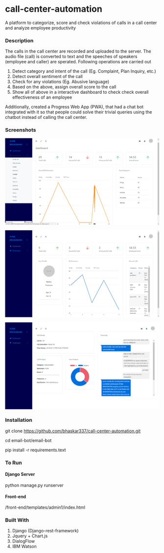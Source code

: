 ﻿# call-center-automation
 A platform to categorize, score and check violations of calls in a call center and analyze employee productivity
 
### Description
The calls in the call center are recorded and uploaded to the server. The audio file (call) is converted to text and the speeches of speakers (employee and caller) are sperated. Following operations are carried out
1. Detect category and intent of the call (Eg. Complaint, Plan Inquiry, etc.)
1. Detect overall sentiment of the call
1. Check for any violations (Eg. Abusive language)
1. Based on the above, assign overall score to the call
1. Show all of above in a interactive dashboard to check check overall effectiveness of an employee

Additionally, created a Progress Web App (PWA), that had a chat bot integrated with it so that people could solve their trivial queries using the chatbot instead of calling the call center.


### Screenshots
![Screenshot 1](Screenshots/1.png)

![Screenshot 2](Screenshots/2.png)

![Screenshot 3](Screenshots/3.png)



### Installation
git clone https://github.com/bhaskar337/call-center-automation.git

cd email-bot/email-bot

pip install -r requirements.text



### To Run
#### Django Server
python manage.py runserver

#### Front-end 
/front-end/templates/admin1/index.html



### Built With
1. Django (Django-rest-framework)
1. Jquery + Chart.js
1. DialogFlow
1. IBM Watson
